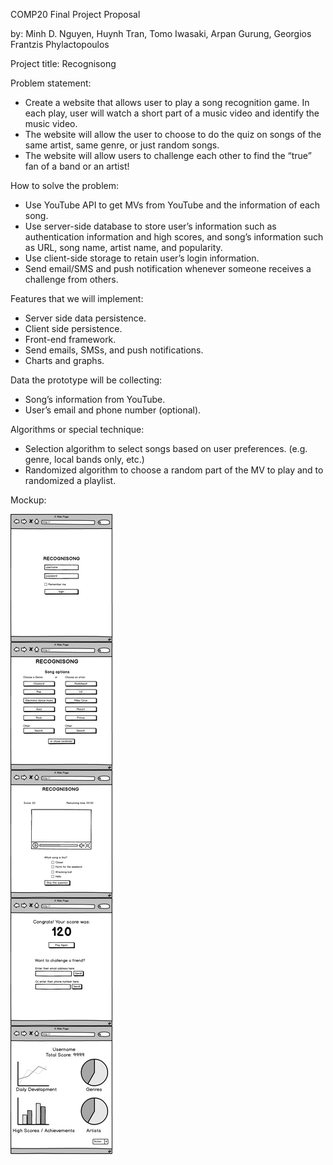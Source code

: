 COMP20 Final Project Proposal

by: Minh D. Nguyen, Huynh Tran, Tomo Iwasaki, Arpan Gurung, Georgios Frantzis Phylactopoulos

Project title: Recognisong

Problem statement:
- Create a website that allows user to play a song recognition game. In each play, user will watch a short part of a music video and identify the music video.
- The website will allow the user to choose to do the quiz on songs of the same artist, same genre, or just random songs.
- The website will allow users to challenge each other to find the “true” fan of a band or an artist!

How to solve the problem:
- Use YouTube API to get MVs from YouTube and the information of each song.
- Use server-side database to store user’s information such as authentication information and high scores, and song’s information such as URL, song name, artist name, and popularity.
- Use client-side storage to retain user’s login information.
- Send email/SMS and push notification whenever someone receives a challenge from others.

Features that we will implement:
- Server side data persistence.
- Client side persistence.
- Front-end framework.
- Send emails, SMSs, and push notifications.
- Charts and graphs.

Data the prototype will be collecting:
- Song’s information from YouTube.
- User’s email and phone number (optional).

Algorithms or special technique:
- Selection algorithm to select songs based on user preferences. (e.g. genre, local bands only, etc.)
- Randomized algorithm to choose a random part of the MV to play and to randomized a playlist.

Mockup:

![mockup](final-mockup.jpg)
